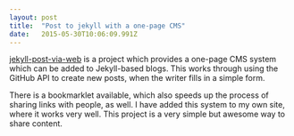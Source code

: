 ```yaml
---
layout: post 
title:  "Post to jekyll with a one-page CMS" 
date:   2015-05-30T10:06:09.991Z 
---
```


[jekyll-post-via-web](https://github.com/vrypan/jekyll-post-via-web) is a project which provides a one-page CMS system which can be added to Jekyll-based blogs. This works through using the GitHub API to create new posts, when the writer fills in a simple form.

There is a bookmarklet available, which also speeds up the process of sharing links with people, as well. I have added this system to my own site, where it works very well. This project is a very simple but awesome way to share content.
